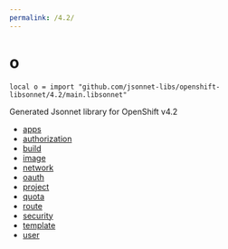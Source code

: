 ```yaml
---
permalink: /4.2/
---
```


# o

```jsonnet
local o = import "github.com/jsonnet-libs/openshift-libsonnet/4.2/main.libsonnet"
```

Generated Jsonnet library for OpenShift v4.2

* [apps](apps/index.md)
* [authorization](authorization/index.md)
* [build](build/index.md)
* [image](image/index.md)
* [network](network/index.md)
* [oauth](oauth/index.md)
* [project](project/index.md)
* [quota](quota/index.md)
* [route](route/index.md)
* [security](security/index.md)
* [template](template/index.md)
* [user](user/index.md)
